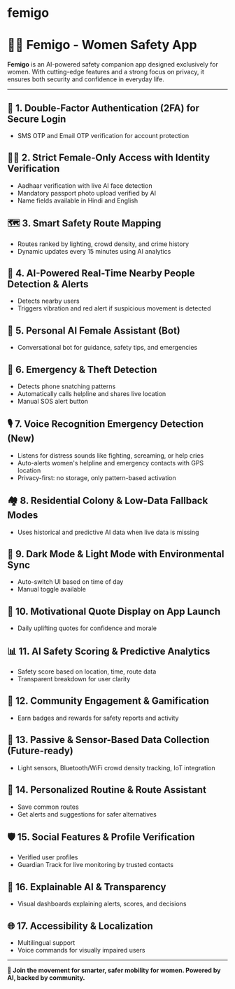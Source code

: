 # femigo
<h1>👩‍💼 Femigo - Women Safety App</h1>

<p><strong>Femigo</strong> is an AI-powered safety companion app designed exclusively for women. With cutting-edge features and a strong focus on privacy, it ensures both security and confidence in everyday life.</p>

<hr/>

<h2>🔐 1. Double-Factor Authentication (2FA) for Secure Login</h2>
<ul>
  <li>SMS OTP and Email OTP verification for account protection</li>
</ul>

<h2>👩‍💳 2. Strict Female-Only Access with Identity Verification</h2>
<ul>
  <li>Aadhaar verification with live AI face detection</li>
  <li>Mandatory passport photo upload verified by AI</li>
  <li>Name fields available in Hindi and English</li>
</ul>

<h2>🗺️ 3. Smart Safety Route Mapping</h2>
<ul>
  <li>Routes ranked by lighting, crowd density, and crime history</li>
  <li>Dynamic updates every 15 minutes using AI analytics</li>
</ul>

<h2>👀 4. AI-Powered Real-Time Nearby People Detection & Alerts</h2>
<ul>
  <li>Detects nearby users</li>
  <li>Triggers vibration and red alert if suspicious movement is detected</li>
</ul>

<h2>🧠 5. Personal AI Female Assistant (Bot)</h2>
<ul>
  <li>Conversational bot for guidance, safety tips, and emergencies</li>
</ul>

<h2>🚨 6. Emergency & Theft Detection</h2>
<ul>
  <li>Detects phone snatching patterns</li>
  <li>Automatically calls helpline and shares live location</li>
  <li>Manual SOS alert button</li>
</ul>

<h2>🎙️ 7. Voice Recognition Emergency Detection (New)</h2>
<ul>
  <li>Listens for distress sounds like fighting, screaming, or help cries</li>
  <li>Auto-alerts women's helpline and emergency contacts with GPS location</li>
  <li>Privacy-first: no storage, only pattern-based activation</li>
</ul>

<h2>🏘️ 8. Residential Colony & Low-Data Fallback Modes</h2>
<ul>
  <li>Uses historical and predictive AI data when live data is missing</li>
</ul>

<h2>🌙 9. Dark Mode & Light Mode with Environmental Sync</h2>
<ul>
  <li>Auto-switch UI based on time of day</li>
  <li>Manual toggle available</li>
</ul>

<h2>💬 10. Motivational Quote Display on App Launch</h2>
<ul>
  <li>Daily uplifting quotes for confidence and morale</li>
</ul>

<h2>📊 11. AI Safety Scoring & Predictive Analytics</h2>
<ul>
  <li>Safety score based on location, time, route data</li>
  <li>Transparent breakdown for user clarity</li>
</ul>

<h2>🎯 12. Community Engagement & Gamification</h2>
<ul>
  <li>Earn badges and rewards for safety reports and activity</li>
</ul>

<h2>📡 13. Passive & Sensor-Based Data Collection (Future-ready)</h2>
<ul>
  <li>Light sensors, Bluetooth/WiFi crowd density tracking, IoT integration</li>
</ul>

<h2>🧭 14. Personalized Routine & Route Assistant</h2>
<ul>
  <li>Save common routes</li>
  <li>Get alerts and suggestions for safer alternatives</li>
</ul>

<h2>🛡️ 15. Social Features & Profile Verification</h2>
<ul>
  <li>Verified user profiles</li>
  <li>Guardian Track for live monitoring by trusted contacts</li>
</ul>

<h2>🧾 16. Explainable AI & Transparency</h2>
<ul>
  <li>Visual dashboards explaining alerts, scores, and decisions</li>
</ul>

<h2>🌐 17. Accessibility & Localization</h2>
<ul>
  <li>Multilingual support</li>
  <li>Voice commands for visually impaired users</li>
</ul>

<hr/>
<p><strong>👣 Join the movement for smarter, safer mobility for women. Powered by AI, backed by community.</strong></p>
